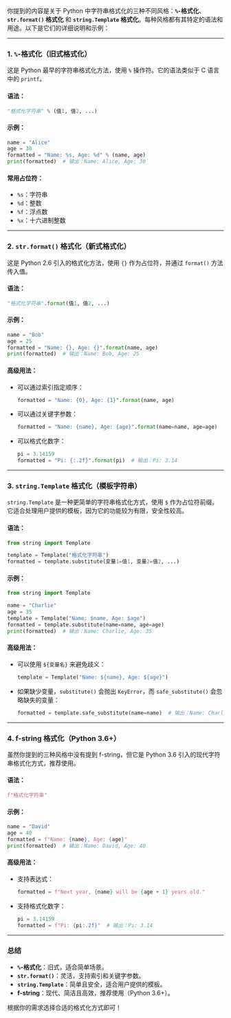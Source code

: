你提到的内容是关于 Python 中字符串格式化的三种不同风格：**`%`-格式化**、**`str.format()` 格式化** 和 **`string.Template` 格式化**。每种风格都有其特定的语法和用途。以下是它们的详细说明和示例：

---

### 1. **`%`-格式化**（旧式格式化）
这是 Python 最早的字符串格式化方法，使用 `%` 操作符。它的语法类似于 C 语言中的 `printf`。

#### 语法：
```python
"格式化字符串" % (值1, 值2, ...)
```

#### 示例：
```python
name = "Alice"
age = 30
formatted = "Name: %s, Age: %d" % (name, age)
print(formatted)  # 输出：Name: Alice, Age: 30
```

#### 常用占位符：
- `%s`：字符串
- `%d`：整数
- `%f`：浮点数
- `%x`：十六进制整数

---

### 2. **`str.format()` 格式化**（新式格式化）
这是 Python 2.6 引入的格式化方法，使用 `{}` 作为占位符，并通过 `format()` 方法传入值。

#### 语法：
```python
"格式化字符串".format(值1, 值2, ...)
```

#### 示例：
```python
name = "Bob"
age = 25
formatted = "Name: {}, Age: {}".format(name, age)
print(formatted)  # 输出：Name: Bob, Age: 25
```

#### 高级用法：
- 可以通过索引指定顺序：
  ```python
  formatted = "Name: {0}, Age: {1}".format(name, age)
  ```
- 可以通过关键字参数：
  ```python
  formatted = "Name: {name}, Age: {age}".format(name=name, age=age)
  ```
- 可以格式化数字：
  ```python
  pi = 3.14159
  formatted = "Pi: {:.2f}".format(pi)  # 输出：Pi: 3.14
  ```

---

### 3. **`string.Template` 格式化**（模板字符串）
`string.Template` 是一种更简单的字符串格式化方式，使用 `$` 作为占位符前缀。它适合处理用户提供的模板，因为它的功能较为有限，安全性较高。

#### 语法：
```python
from string import Template

template = Template("格式化字符串")
formatted = template.substitute(变量1=值1, 变量2=值2, ...)
```

#### 示例：
```python
from string import Template

name = "Charlie"
age = 35
template = Template("Name: $name, Age: $age")
formatted = template.substitute(name=name, age=age)
print(formatted)  # 输出：Name: Charlie, Age: 35
```

#### 高级用法：
- 可以使用 `${变量名}` 来避免歧义：
  ```python
  template = Template("Name: ${name}, Age: ${age}")
  ```
- 如果缺少变量，`substitute()` 会抛出 `KeyError`，而 `safe_substitute()` 会忽略缺失的变量：
  ```python
  formatted = template.safe_substitute(name=name)  # 输出：Name: Charlie, Age: $age
  ```

---

### 4. **f-string 格式化**（Python 3.6+）
虽然你提到的三种风格中没有提到 f-string，但它是 Python 3.6 引入的现代字符串格式化方式，推荐使用。

#### 语法：
```python
f"格式化字符串"
```

#### 示例：
```python
name = "David"
age = 40
formatted = f"Name: {name}, Age: {age}"
print(formatted)  # 输出：Name: David, Age: 40
```

#### 高级用法：
- 支持表达式：
  ```python
  formatted = f"Next year, {name} will be {age + 1} years old."
  ```
- 支持格式化数字：
  ```python
  pi = 3.14159
  formatted = f"Pi: {pi:.2f}"  # 输出：Pi: 3.14
  ```

---

### 总结
- **`%`-格式化**：旧式，适合简单场景。
- **`str.format()`**：灵活，支持索引和关键字参数。
- **`string.Template`**：简单且安全，适合用户提供的模板。
- **f-string**：现代、简洁且高效，推荐使用（Python 3.6+）。

根据你的需求选择合适的格式化方式即可！